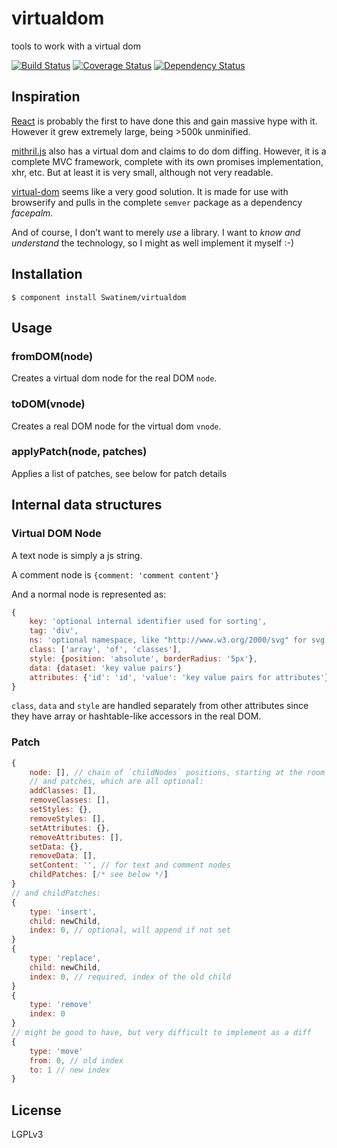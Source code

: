 # virtualdom

tools to work with a virtual dom

[![Build Status](https://travis-ci.org/Swatinem/virtualdom.png?branch=master)](https://travis-ci.org/Swatinem/virtualdom)
[![Coverage Status](https://coveralls.io/repos/Swatinem/virtualdom/badge.png?branch=master)](https://coveralls.io/r/Swatinem/virtualdom)
[![Dependency Status](https://gemnasium.com/Swatinem/virtualdom.png)](https://gemnasium.com/Swatinem/virtualdom)

## Inspiration

[React](http://facebook.github.io/react/) is probably the first to have done this
and gain massive hype with it. However it grew extremely large, being >500k
unminified.

[mithril.js](https://github.com/lhorie/mithril.js) also has a virtual dom and
claims to do dom diffing. However, it is a complete MVC framework, complete with
its own promises implementation, xhr, etc. But at least it is very small, although
not very readable.

[virtual-dom](https://github.com/Matt-Esch/virtual-dom) seems like a very good
solution. It is made for use with browserify and pulls in the complete `semver`
package as a dependency *facepalm*.

And of course, I don’t want to merely *use* a library. I want to
*know and understand* the technology, so I might as well implement it myself :-)

## Installation

    $ component install Swatinem/virtualdom

## Usage

### fromDOM(node)

Creates a virtual dom node for the real DOM `node`.

### toDOM(vnode)

Creates a real DOM node for the virtual dom `vnode`.

### applyPatch(node, patches)

Applies a list of patches, see below for patch details

## Internal data structures

### Virtual DOM Node

A text node is simply a js string.

A comment node is `{comment: 'comment content'}`

And a normal node is represented as:

```js
{
	key: 'optional internal identifier used for sorting',
	tag: 'div',
	ns: 'optional namespace, like "http://www.w3.org/2000/svg" for svg'
	class: ['array', 'of', 'classes'],
	style: {position: 'absolute', borderRadius: '5px'},
	data: {dataset: 'key value pairs'}
	attributes: {'id': 'id', 'value': 'key value pairs for attributes'}
}
```

`class`, `data` and `style` are handled separately from other attributes
since they have array or hashtable-like accessors in the real DOM.

### Patch

```js
{
	node: [], // chain of `childNodes` positions, starting at the room node
	// and patches, which are all optional:
	addClasses: [],
	removeClasses: [],
	setStyles: {},
	removeStyles: [],
	setAttributes: {},
	removeAttributes: [],
	setData: {},
	removeData: [],
	setContent: '', // for text and comment nodes
	childPatches: [/* see below */]
}
// and childPatches:
{
	type: 'insert',
	child: newChild,
	index: 0, // optional, will append if not set
}
{
	type: 'replace',
	child: newChild,
	index: 0, // required, index of the old child
}
{
	type: 'remove'
	index: 0
}
// might be good to have, but very difficult to implement as a diff
{
	type: 'move'
	from: 0, // old index
	to: 1 // new index
}
```

## License

  LGPLv3

